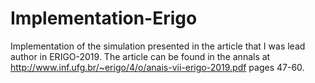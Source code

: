 # Implementation-Erigo

Implementation of the simulation presented in the article that I was lead author in ERIGO-2019. The article can be found in the annals at http://www.inf.ufg.br/~erigo/4/o/anais-vii-erigo-2019.pdf pages 47-60.
